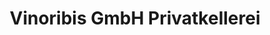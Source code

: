 ---
title: "Vinoribis GmbH Privatkellerei"
url: /neustift-im-stubaital/vinoribis-gmbh-privatkellerei/
shop: Getränke
---